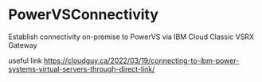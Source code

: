 # PowerVSConnectivity
Establish connectivity on-premise to PowerVS via IBM Cloud Classic VSRX Gateway









useful link https://cloudguy.ca/2022/03/19/connecting-to-ibm-power-systems-virtual-servers-through-direct-link/
